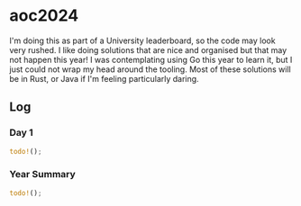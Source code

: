 # aoc2024
I'm doing this as part of a University leaderboard, so the code may look very rushed. I like doing solutions that are
nice and organised but that may not happen this year! I was contemplating using Go this year to learn it, but I just 
could not wrap my head around the tooling. Most of these solutions will be in Rust, or Java if I'm feeling particularly
daring.
## Log
### Day 1
```rs
todo!();
```
### Year Summary
```rs
todo!();
```
